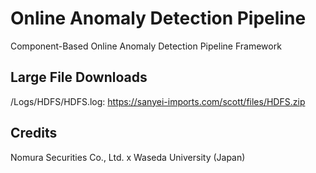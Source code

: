 # Online Anomaly Detection Pipeline
Component-Based Online Anomaly Detection Pipeline Framework

## Large File Downloads
/Logs/HDFS/HDFS.log: https://sanyei-imports.com/scott/files/HDFS.zip

## Credits
Nomura Securities Co., Ltd. x Waseda University (Japan)
